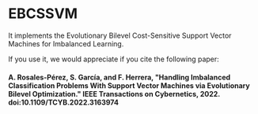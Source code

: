 # EBCSSVM

It implements the Evolutionary Bilevel Cost-Sensitive Support Vector Machines for Imbalanced Learning.

If you use it, we would appreciate if you cite the following paper:

#### A. Rosales-Pérez, S. García, and F. Herrera, "Handling Imbalanced Classification Problems With Support Vector Machines via Evolutionary Bilevel Optimization." IEEE Transactions on Cybernetics, 2022. doi:10.1109/TCYB.2022.3163974
